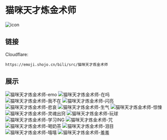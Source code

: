 # 猫咪天才炼金术师
![icon](https://emoji.shojo.cn/bili/src/猫咪天才炼金术师/icon.png)
## 链接
Cloudflare:
```
https://emoji.shojo.cn/bili/src/猫咪天才炼金术师
```
## 展示
![猫咪天才炼金术师-emo](https://emoji.shojo.cn/bili/src/猫咪天才炼金术师/猫咪天才炼金术师-emo.png)
![猫咪天才炼金术师-在吗](https://emoji.shojo.cn/bili/src/猫咪天才炼金术师/猫咪天才炼金术师-在吗.png)
![猫咪天才炼金术师-我不在](https://emoji.shojo.cn/bili/src/猫咪天才炼金术师/猫咪天才炼金术师-我不在.png)
![猫咪天才炼金术师-闪亮](https://emoji.shojo.cn/bili/src/猫咪天才炼金术师/猫咪天才炼金术师-闪亮.png)
![猫咪天才炼金术师-悲哀](https://emoji.shojo.cn/bili/src/猫咪天才炼金术师/猫咪天才炼金术师-悲哀.png)
![猫咪天才炼金术师-生气](https://emoji.shojo.cn/bili/src/猫咪天才炼金术师/猫咪天才炼金术师-生气.png)
![猫咪天才炼金术师-惊悚](https://emoji.shojo.cn/bili/src/猫咪天才炼金术师/猫咪天才炼金术师-惊悚.png)
![猫咪天才炼金术师-灵魂出窍](https://emoji.shojo.cn/bili/src/猫咪天才炼金术师/猫咪天才炼金术师-灵魂出窍.png)
![猫咪天才炼金术师-玩球](https://emoji.shojo.cn/bili/src/猫咪天才炼金术师/猫咪天才炼金术师-玩球.png)
![猫咪天才炼金术师-学习ING](https://emoji.shojo.cn/bili/src/猫咪天才炼金术师/猫咪天才炼金术师-学习ING.png)
![猫咪天才炼金术师-咒](https://emoji.shojo.cn/bili/src/猫咪天才炼金术师/猫咪天才炼金术师-咒.png)
![猫咪天才炼金术师-喝奶茶](https://emoji.shojo.cn/bili/src/猫咪天才炼金术师/猫咪天才炼金术师-喝奶茶.png)
![猫咪天才炼金术师-泪目](https://emoji.shojo.cn/bili/src/猫咪天才炼金术师/猫咪天才炼金术师-泪目.png)
![猫咪天才炼金术师-嘻嘻](https://emoji.shojo.cn/bili/src/猫咪天才炼金术师/猫咪天才炼金术师-嘻嘻.png)
![猫咪天才炼金术师-羞羞](https://emoji.shojo.cn/bili/src/猫咪天才炼金术师/猫咪天才炼金术师-羞羞.png)
